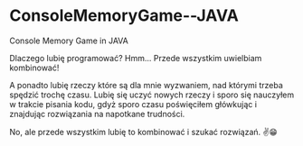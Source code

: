 # ConsoleMemoryGame--JAVA
Console Memory Game in JAVA

Dlaczego lubię programować?
Hmm... Przede wszystkim uwielbiam kombinować! 

A ponadto lubię rzeczy które są dla mnie wyzwaniem, nad którymi trzeba spędzić trochę czasu.
Lubię się uczyć nowych rzeczy i sporo się nauczyłem w trakcie pisania kodu, gdyż sporo  czasu poświęciłem główkując i znajdując rozwiązania na napotkane trudności.

No, ale przede wszystkim lubię to kombinować i szukać rozwiązań. ✌😁
